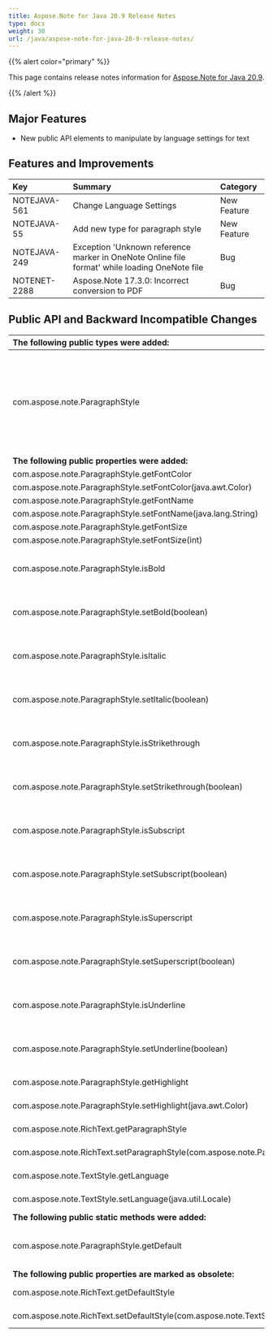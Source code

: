 ```yaml
---
title: Aspose.Note for Java 20.9 Release Notes
type: docs
weight: 30
url: /java/aspose-note-for-java-20-9-release-notes/
---
```


{{% alert color="primary" %}} 

This page contains release notes information for [Aspose.Note for Java 20.9](https://downloads.aspose.com/note/java/new-releases/aspose.note-for-java-20.9/).

{{% /alert %}} 
## **Major Features**
- New public API elements to manipulate by language settings for text

## **Features and Improvements**
|**Key**|**Summary**|**Category**|
| :- | :- | :- |
|NOTEJAVA-561|Change Language Settings|New Feature|
|NOTEJAVA-55|Add new type for paragraph style|New Feature|
|NOTEJAVA-249|Exception 'Unknown reference marker in OneNote Online file format' while loading OneNote file|Bug|
|NOTENET-2288|Aspose.Note 17.3.0: Incorrect conversion to PDF|Bug|

## **Public API and Backward Incompatible Changes**

|**The following public types were added:**|**Description**|
| :- | :- |
|com.aspose.note.ParagraphStyle|Text style settings to be used if there is no matching TextStyle object in {@link RichText#getStyles} collection either this object doesn't specify a needed setting.|
|**The following public properties were added:**|**Description**|
|com.aspose.note.ParagraphStyle.getFontColor|Gets the font color.|
|com.aspose.note.ParagraphStyle.setFontColor(java.awt.Color)|Sets the font color.|
|com.aspose.note.ParagraphStyle.getFontName|Gets the font name.|
|com.aspose.note.ParagraphStyle.setFontName(java.lang.String)|Sets the font name.|
|com.aspose.note.ParagraphStyle.getFontSize|Gets the font size.|
|com.aspose.note.ParagraphStyle.setFontSize(int)|Sets the font size.|
|com.aspose.note.ParagraphStyle.isBold|Gets a value indicating whether the text style is bold.|
|com.aspose.note.ParagraphStyle.setBold(boolean)|Sets a value indicating whether the text style is bold.|
|com.aspose.note.ParagraphStyle.isItalic|Gets a value indicating whether the text style is italic.|
|com.aspose.note.ParagraphStyle.setItalic(boolean)|Sets a value indicating whether the text style is italic.|
|com.aspose.note.ParagraphStyle.isStrikethrough|Gets a value indicating whether the text style is strikethrough.|
|com.aspose.note.ParagraphStyle.setStrikethrough(boolean)|Sets a value indicating whether the text style is strikethrough.|
|com.aspose.note.ParagraphStyle.isSubscript|Gets a value indicating whether the text style is subscript.|
|com.aspose.note.ParagraphStyle.setSubscript(boolean)|Sets a value indicating whether the text style is subscript.|
|com.aspose.note.ParagraphStyle.isSuperscript|Gets a value indicating whether the text style is superscript.|
|com.aspose.note.ParagraphStyle.setSuperscript(boolean)|Sets a value indicating whether the text style is superscript.|
|com.aspose.note.ParagraphStyle.isUnderline|Gets a value indicating whether the text style is underline.|
|com.aspose.note.ParagraphStyle.setUnderline(boolean)|Sets a value indicating whether the text style is underline.|
|com.aspose.note.ParagraphStyle.getHighlight|Gets the highlight color.|
|com.aspose.note.ParagraphStyle.setHighlight(java.awt.Color)|Sets the highlight color.|
|com.aspose.note.RichText.getParagraphStyle|Gets the paragraph style.|
|com.aspose.note.RichText.setParagraphStyle(com.aspose.note.ParagraphStyle)|Sets the paragraph style.|
|com.aspose.note.TextStyle.getLanguage|Gets the language of the text.|
|com.aspose.note.TextStyle.setLanguage(java.util.Locale)|Sets the language of the text.|
|**The following public static methods were added:**|**Description**|
|com.aspose.note.ParagraphStyle.getDefault|Gets the ParagraphStyle with default settings.|
|**The following public properties are marked as obsolete:**|**Description**|
|com.aspose.note.RichText.getDefaultStyle|Gets the default style.|
|com.aspose.note.RichText.setDefaultStyle(com.aspose.note.TextStyle)|Sets the default style.|
